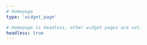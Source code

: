```yaml
---
# Homepage
type: 'widget_page'

# Homepage is headless, other widget pages are not.
headless: true
---
```

